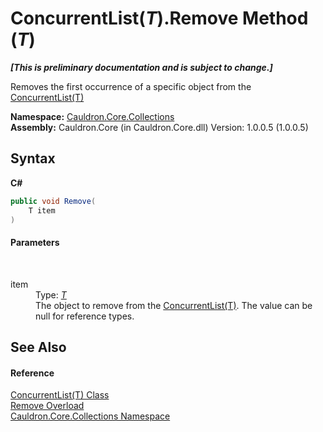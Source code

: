 # ConcurrentList(*T*).Remove Method (*T*)
 _**\[This is preliminary documentation and is subject to change.\]**_

Removes the first occurrence of a specific object from the <a href="T_Cauldron_Core_Collections_ConcurrentList_1">ConcurrentList(T)</a>

**Namespace:**&nbsp;<a href="N_Cauldron_Core_Collections">Cauldron.Core.Collections</a><br />**Assembly:**&nbsp;Cauldron.Core (in Cauldron.Core.dll) Version: 1.0.0.5 (1.0.0.5)

## Syntax

**C#**<br />
``` C#
public void Remove(
	T item
)
```


#### Parameters
&nbsp;<dl><dt>item</dt><dd>Type: <a href="T_Cauldron_Core_Collections_ConcurrentList_1">*T*</a><br />The object to remove from the <a href="T_Cauldron_Core_Collections_ConcurrentList_1">ConcurrentList(T)</a>. The value can be null for reference types.</dd></dl>

## See Also


#### Reference
<a href="T_Cauldron_Core_Collections_ConcurrentList_1">ConcurrentList(T) Class</a><br /><a href="Overload_Cauldron_Core_Collections_ConcurrentList_1_Remove">Remove Overload</a><br /><a href="N_Cauldron_Core_Collections">Cauldron.Core.Collections Namespace</a><br />